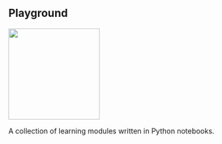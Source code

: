 ## Playground

<img src="https://files.realpython.com/media/Python-Magic-Methods_Watermarked.a69c3876000a.jpg" height="180"/>

A collection of learning modules written in Python notebooks.
